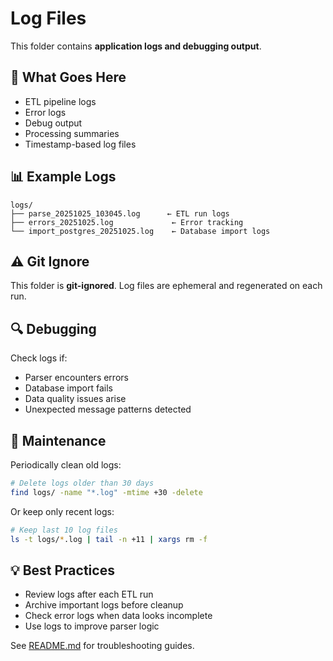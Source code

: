 # Log Files

This folder contains **application logs and debugging output**.

## 📝 What Goes Here

- ETL pipeline logs
- Error logs
- Debug output
- Processing summaries
- Timestamp-based log files

## 📊 Example Logs

```
logs/
├── parse_20251025_103045.log      ← ETL run logs
├── errors_20251025.log             ← Error tracking
└── import_postgres_20251025.log    ← Database import logs
```

## ⚠️ Git Ignore

This folder is **git-ignored**. Log files are ephemeral and regenerated on each run.

## 🔍 Debugging

Check logs if:
- Parser encounters errors
- Database import fails
- Data quality issues arise
- Unexpected message patterns detected

## 🧹 Maintenance

Periodically clean old logs:

```bash
# Delete logs older than 30 days
find logs/ -name "*.log" -mtime +30 -delete
```

Or keep only recent logs:

```bash
# Keep last 10 log files
ls -t logs/*.log | tail -n +11 | xargs rm -f
```

## 💡 Best Practices

- Review logs after each ETL run
- Archive important logs before cleanup
- Check error logs when data looks incomplete
- Use logs to improve parser logic

See [README.md](../README.md) for troubleshooting guides.
